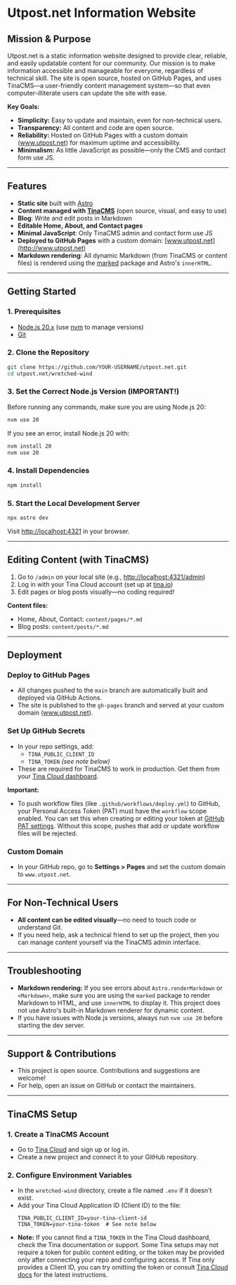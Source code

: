 # Utpost.net Information Website

## Mission & Purpose

Utpost.net is a static information website designed to provide clear, reliable, and easily updatable content for our community. Our mission is to make information accessible and manageable for everyone, regardless of technical skill. The site is open source, hosted on GitHub Pages, and uses TinaCMS—a user-friendly content management system—so that even computer-illiterate users can update the site with ease.

**Key Goals:**
- **Simplicity:** Easy to update and maintain, even for non-technical users.
- **Transparency:** All content and code are open source.
- **Reliability:** Hosted on GitHub Pages with a custom domain (www.utpost.net) for maximum uptime and accessibility.
- **Minimalism:** As little JavaScript as possible—only the CMS and contact form use JS.

---

## Features
- **Static site** built with [Astro](https://astro.build/)
- **Content managed with [TinaCMS](https://tina.io/)** (open source, visual, and easy to use)
- **Blog**: Write and edit posts in Markdown
- **Editable Home, About, and Contact pages**
- **Minimal JavaScript**: Only TinaCMS admin and contact form use JS
- **Deployed to GitHub Pages** with a custom domain: [www.utpost.net](http://www.utpost.net)
- **Markdown rendering**: All dynamic Markdown (from TinaCMS or content files) is rendered using the [marked](https://www.npmjs.com/package/marked) package and Astro's `innerHTML`.

---

## Getting Started

### 1. Prerequisites
- [Node.js 20.x](https://nodejs.org/) (use [nvm](https://github.com/nvm-sh/nvm) to manage versions)
- [Git](https://git-scm.com/)

### 2. Clone the Repository
```sh
git clone https://github.com/YOUR-USERNAME/utpost.net.git
cd utpost.net/wretched-wind
```

### 3. Set the Correct Node.js Version (IMPORTANT!)
Before running any commands, make sure you are using Node.js 20:
```sh
nvm use 20
```
If you see an error, install Node.js 20 with:
```sh
nvm install 20
nvm use 20
```

### 4. Install Dependencies
```sh
npm install
```

### 5. Start the Local Development Server
```sh
npx astro dev
```
Visit [http://localhost:4321](http://localhost:4321) in your browser.

---

## Editing Content (with TinaCMS)
1. Go to `/admin` on your local site (e.g., [http://localhost:4321/admin](http://localhost:4321/admin))
2. Log in with your Tina Cloud account (set up at [tina.io](https://tina.io/))
3. Edit pages or blog posts visually—no coding required!

**Content files:**
- Home, About, Contact: `content/pages/*.md`
- Blog posts: `content/posts/*.md`

---

## Deployment

### Deploy to GitHub Pages
- All changes pushed to the `main` branch are automatically built and deployed via GitHub Actions.
- The site is published to the `gh-pages` branch and served at your custom domain (www.utpost.net).

### Set Up GitHub Secrets
- In your repo settings, add:
  - `TINA_PUBLIC_CLIENT_ID`
  - `TINA_TOKEN` *(see note below)*
- These are required for TinaCMS to work in production. Get them from your [Tina Cloud dashboard](https://app.tina.io/projects).

**Important:**
- To push workflow files (like `.github/workflows/deploy.yml`) to GitHub, your Personal Access Token (PAT) must have the `workflow` scope enabled. You can set this when creating or editing your token at [GitHub PAT settings](https://github.com/settings/tokens). Without this scope, pushes that add or update workflow files will be rejected.

### Custom Domain
- In your GitHub repo, go to **Settings > Pages** and set the custom domain to `www.utpost.net`.

---

## For Non-Technical Users
- **All content can be edited visually**—no need to touch code or understand Git.
- If you need help, ask a technical friend to set up the project, then you can manage content yourself via the TinaCMS admin interface.

---

## Troubleshooting
- **Markdown rendering:** If you see errors about `Astro.renderMarkdown` or `<Markdown>`, make sure you are using the `marked` package to render Markdown to HTML, and use `innerHTML` to display it. This project does not use Astro's built-in Markdown renderer for dynamic content.
- If you have issues with Node.js versions, always run `nvm use 20` before starting the dev server.

---

## Support & Contributions
- This project is open source. Contributions and suggestions are welcome!
- For help, open an issue on GitHub or contact the maintainers.

---

## TinaCMS Setup

### 1. Create a TinaCMS Account
- Go to [Tina Cloud](https://app.tina.io/) and sign up or log in.
- Create a new project and connect it to your GitHub repository.

### 2. Configure Environment Variables
- In the `wretched-wind` directory, create a file named `.env` if it doesn't exist.
- Add your Tina Cloud Application ID (Client ID) to the file:
  ```env
  TINA_PUBLIC_CLIENT_ID=your-tina-client-id
  TINA_TOKEN=your-tina-token  # See note below
  ```
- **Note:** If you cannot find a `TINA_TOKEN` in the Tina Cloud dashboard, check the Tina documentation or support. Some Tina setups may not require a token for public content editing, or the token may be provided only after connecting your repo and configuring access. If Tina only provides a Client ID, you can try omitting the token or consult [Tina Cloud docs](https://tina.io/docs/tina-cloud/overview/) for the latest instructions.

```